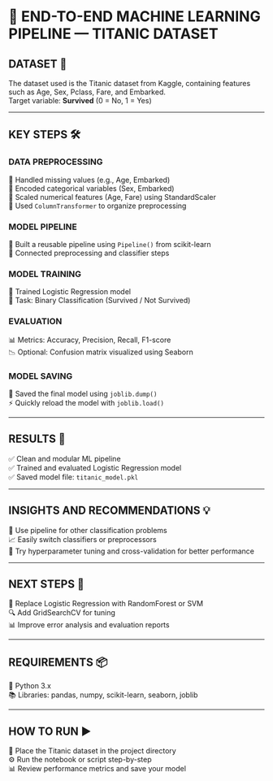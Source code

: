 # 🧠 END-TO-END MACHINE LEARNING PIPELINE — TITANIC DATASET

## DATASET 📂
The dataset used is the Titanic dataset from Kaggle, containing features such as Age, Sex, Pclass, Fare, and Embarked.  
Target variable: **Survived** (0 = No, 1 = Yes)

---

## KEY STEPS 🛠️

### DATA PREPROCESSING
🧹 Handled missing values (e.g., Age, Embarked)  
🔄 Encoded categorical variables (Sex, Embarked)  
📏 Scaled numerical features (Age, Fare) using StandardScaler  
🧱 Used `ColumnTransformer` to organize preprocessing

### MODEL PIPELINE
🔗 Built a reusable pipeline using `Pipeline()` from scikit-learn  
🧠 Connected preprocessing and classifier steps

### MODEL TRAINING
🤖 Trained Logistic Regression model  
🧪 Task: Binary Classification (Survived / Not Survived)

### EVALUATION
📊 Metrics: Accuracy, Precision, Recall, F1-score  
📉 Optional: Confusion matrix visualized using Seaborn

### MODEL SAVING
💾 Saved the final model using `joblib.dump()`  
⚡ Quickly reload the model with `joblib.load()`

---

## RESULTS 🏅

✅ Clean and modular ML pipeline  
✅ Trained and evaluated Logistic Regression model  
✅ Saved model file: `titanic_model.pkl`

---

## INSIGHTS AND RECOMMENDATIONS 💡

🎯 Use pipeline for other classification problems  
📈 Easily switch classifiers or preprocessors  
🧪 Try hyperparameter tuning and cross-validation for better performance

---

## NEXT STEPS 🚀

🔁 Replace Logistic Regression with RandomForest or SVM  
🔍 Add GridSearchCV for tuning  
📊 Improve error analysis and evaluation reports

---

## REQUIREMENTS 📦

🐍 Python 3.x  
📚 Libraries: pandas, numpy, scikit-learn, seaborn, joblib

---

## HOW TO RUN ▶️

📁 Place the Titanic dataset in the project directory  
⚙️ Run the notebook or script step-by-step  
📊 Review performance metrics and save your model
